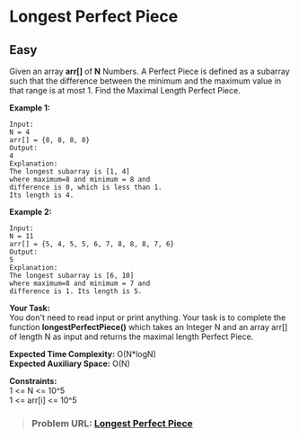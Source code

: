 # **Longest Perfect Piece**

## **Easy**

Given an array **arr\[\]** of **N** Numbers. A Perfect Piece is defined as a subarray such that the difference between the minimum and the maximum value in that range is at most 1. Find the Maximal Length Perfect Piece.

**Example 1:**

```
Input:
N = 4
arr[] = {8, 8, 8, 8}
Output:
4
Explanation:
The longest subarray is [1, 4]
where maximum=8 and minimum = 8 and
difference is 0, which is less than 1.
Its length is 4.
```

**Example 2:**

```
Input:
N = 11
arr[] = {5, 4, 5, 5, 6, 7, 8, 8, 8, 7, 6}
Output:
5
Explanation:
The longest subarray is [6, 10]
where maximum=8 and minimum = 7 and
difference is 1. Its length is 5.
```

**Your Task:**  
You don't need to read input or print anything. Your task is to complete the function **longestPerfectPiece()** which takes an Integer N and an array arr\[\] of length N as input and returns the maximal length Perfect Piece.

**Expected Time Complexity:** O(N\*logN)  
**Expected Auxiliary Space:** O(N)

**Constraints:**  
1 &lt;= N &lt;= 10^5  
1 &lt;= arr\[i\] &lt;= 10^5

> ### **Problem URL: [Longest Perfect Piece](https://practice.geeksforgeeks.org/problems/close-to-perfection1525/1)**
